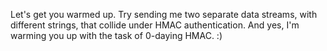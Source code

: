 Let's get you warmed up. Try sending me two separate data streams, with different strings, that collide under HMAC authentication. 
And yes, I'm warming you up with the task of 0-daying HMAC. :)